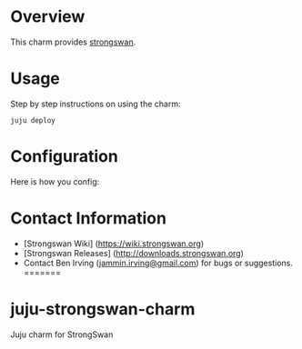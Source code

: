 
# Overview

This charm provides [strongswan](http://www.strongswan.org). 


# Usage

Step by step instructions on using the charm:

    juju deploy 


# Configuration

Here is how you config:

# Contact Information

- [Strongswan Wiki] (https://wiki.strongswan.org)
- [Strongswan Releases] (http://downloads.strongswan.org)
- Contact Ben Irving (jammin.irving@gmail.com) for bugs or suggestions.
=======
# juju-strongswan-charm
Juju charm for StrongSwan
